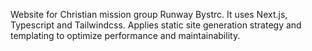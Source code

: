 Website for Christian mission group Runway Bystrc. It uses Next.js, Typescript and Tailwindcss. Applies static site generation strategy and templating to optimize performance and maintainability.